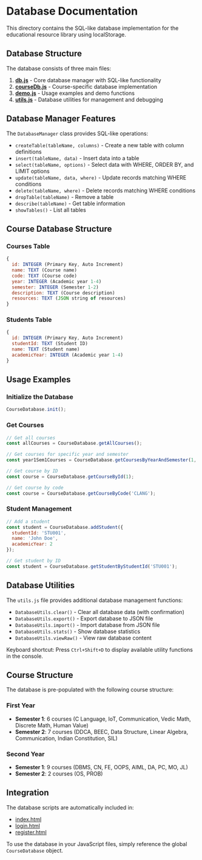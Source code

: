 # Database Documentation

This directory contains the SQL-like database implementation for the educational resource library using localStorage.

## Database Structure

The database consists of three main files:

1. **[db.js](file:///c%3A/Users/rahul/OneDrive/VS_CODE/PROJECT/library/database/db.js)** - Core database manager with SQL-like functionality
2. **[courseDb.js](file:///c%3A/Users/rahul/OneDrive/VS_CODE/PROJECT/library/database/courseDb.js)** - Course-specific database implementation
3. **[demo.js](file:///c%3A/Users/rahul/OneDrive/VS_CODE/PROJECT/library/database/demo.js)** - Usage examples and demo functions
4. **[utils.js](file:///c%3A/Users/rahul/OneDrive/VS_CODE/PROJECT/library/database/utils.js)** - Database utilities for management and debugging

## Database Manager Features

The `DatabaseManager` class provides SQL-like operations:

- `createTable(tableName, columns)` - Create a new table with column definitions
- `insert(tableName, data)` - Insert data into a table
- `select(tableName, options)` - Select data with WHERE, ORDER BY, and LIMIT options
- `update(tableName, data, where)` - Update records matching WHERE conditions
- `delete(tableName, where)` - Delete records matching WHERE conditions
- `dropTable(tableName)` - Remove a table
- `describe(tableName)` - Get table information
- `showTables()` - List all tables

## Course Database Structure

### Courses Table
```javascript
{
  id: INTEGER (Primary Key, Auto Increment)
  name: TEXT (Course name)
  code: TEXT (Course code)
  year: INTEGER (Academic year 1-4)
  semester: INTEGER (Semester 1-2)
  description: TEXT (Course description)
  resources: TEXT (JSON string of resources)
}
```

### Students Table
```javascript
{
  id: INTEGER (Primary Key, Auto Increment)
  studentId: TEXT (Student ID)
  name: TEXT (Student name)
  academicYear: INTEGER (Academic year 1-4)
}
```

## Usage Examples

### Initialize the Database
```javascript
CourseDatabase.init();
```

### Get Courses
```javascript
// Get all courses
const allCourses = CourseDatabase.getAllCourses();

// Get courses for specific year and semester
const year1Sem1Courses = CourseDatabase.getCoursesByYearAndSemester(1, 1);

// Get course by ID
const course = CourseDatabase.getCourseById(1);

// Get course by code
const course = CourseDatabase.getCourseByCode('CLANG');
```

### Student Management
```javascript
// Add a student
const student = CourseDatabase.addStudent({
  studentId: 'STU001',
  name: 'John Doe',
  academicYear: 2
});

// Get student by ID
const student = CourseDatabase.getStudentByStudentId('STU001');
```

## Database Utilities

The `utils.js` file provides additional database management functions:

- `DatabaseUtils.clear()` - Clear all database data (with confirmation)
- `DatabaseUtils.export()` - Export database to JSON file
- `DatabaseUtils.import()` - Import database from JSON file
- `DatabaseUtils.stats()` - Show database statistics
- `DatabaseUtils.viewRaw()` - View raw database content

Keyboard shortcut: Press `Ctrl+Shift+D` to display available utility functions in the console.

## Course Structure

The database is pre-populated with the following course structure:

### First Year
- **Semester 1**: 6 courses (C Language, IoT, Communication, Vedic Math, Discrete Math, Human Value)
- **Semester 2**: 7 courses (DDCA, BEEC, Data Structure, Linear Algebra, Communication, Indian Constitution, SIL)

### Second Year
- **Semester 1**: 9 courses (DBMS, CN, FE, OOPS, AIML, DA, PC, MO, JL)
- **Semester 2**: 2 courses (OS, PROB)

## Integration

The database scripts are automatically included in:
- [index.html](file:///c%3A/Users/rahul/OneDrive/VS_CODE/PROJECT/library/index.html)
- [login.html](file:///c%3A/Users/rahul/OneDrive/VS_CODE/PROJECT/library/login.html)
- [register.html](file:///c%3A/Users/rahul/OneDrive/VS_CODE/PROJECT/library/register.html)

To use the database in your JavaScript files, simply reference the global `CourseDatabase` object.